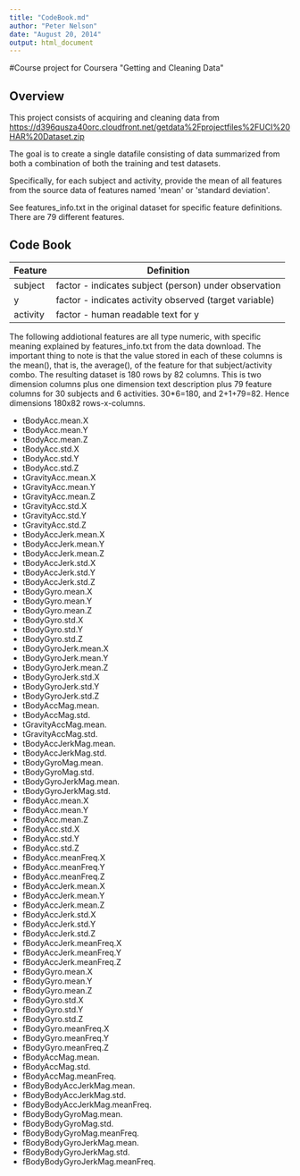 ```yaml
---
title: "CodeBook.md"
author: "Peter Nelson"
date: "August 20, 2014"
output: html_document
---
```


#Course project for Coursera "Getting and Cleaning Data"    

## Overview

This project consists of acquiring and cleaning data from 
https://d396qusza40orc.cloudfront.net/getdata%2Fprojectfiles%2FUCI%20HAR%20Dataset.zip

The goal is to create a single datafile consisting of data summarized from both
a combination of both the training and test datasets. 

Specifically, for each subject and activity, provide the mean of all
features from the source data of features named 'mean' or 'standard deviation'.

See features_info.txt in the original dataset for specific feature definitions.
There are 79 different features.





## Code Book ##

Feature           | Definition
-------           | ----------
subject           | factor - indicates subject (person) under observation
y                 | factor - indicates activity observed (target variable)
activity          | factor - human readable text for y

The following addiotional features are all type numeric, with specific meaning
explained by features_info.txt from the data download. The important thing 
to note is that the value stored in each of these columns is the mean(), that
is, the average(), of the feature for that subject/activity combo. The resulting
dataset is 180 rows by 82 columns. This is two dimension columns plus one
dimension text description plus 79 feature columns for 30 subjects and 6 
activities. 30*6=180, and 2+1+79=82. Hence dimensions 180x82 rows-x-columns.

* tBodyAcc.mean.X
* tBodyAcc.mean.Y
* tBodyAcc.mean.Z
* tBodyAcc.std.X
* tBodyAcc.std.Y
* tBodyAcc.std.Z
* tGravityAcc.mean.X
* tGravityAcc.mean.Y
* tGravityAcc.mean.Z
* tGravityAcc.std.X
* tGravityAcc.std.Y
* tGravityAcc.std.Z
* tBodyAccJerk.mean.X
* tBodyAccJerk.mean.Y
* tBodyAccJerk.mean.Z
* tBodyAccJerk.std.X
* tBodyAccJerk.std.Y
* tBodyAccJerk.std.Z
* tBodyGyro.mean.X
* tBodyGyro.mean.Y
* tBodyGyro.mean.Z
* tBodyGyro.std.X
* tBodyGyro.std.Y
* tBodyGyro.std.Z
* tBodyGyroJerk.mean.X
* tBodyGyroJerk.mean.Y
* tBodyGyroJerk.mean.Z
* tBodyGyroJerk.std.X
* tBodyGyroJerk.std.Y
* tBodyGyroJerk.std.Z
* tBodyAccMag.mean.
* tBodyAccMag.std.
* tGravityAccMag.mean.
* tGravityAccMag.std.
* tBodyAccJerkMag.mean.
* tBodyAccJerkMag.std.
* tBodyGyroMag.mean.
* tBodyGyroMag.std.
* tBodyGyroJerkMag.mean.
* tBodyGyroJerkMag.std.
* fBodyAcc.mean.X
* fBodyAcc.mean.Y
* fBodyAcc.mean.Z
* fBodyAcc.std.X
* fBodyAcc.std.Y
* fBodyAcc.std.Z
* fBodyAcc.meanFreq.X
* fBodyAcc.meanFreq.Y
* fBodyAcc.meanFreq.Z
* fBodyAccJerk.mean.X
* fBodyAccJerk.mean.Y
* fBodyAccJerk.mean.Z
* fBodyAccJerk.std.X
* fBodyAccJerk.std.Y
* fBodyAccJerk.std.Z
* fBodyAccJerk.meanFreq.X
* fBodyAccJerk.meanFreq.Y
* fBodyAccJerk.meanFreq.Z
* fBodyGyro.mean.X
* fBodyGyro.mean.Y
* fBodyGyro.mean.Z
* fBodyGyro.std.X
* fBodyGyro.std.Y
* fBodyGyro.std.Z
* fBodyGyro.meanFreq.X
* fBodyGyro.meanFreq.Y
* fBodyGyro.meanFreq.Z
* fBodyAccMag.mean.
* fBodyAccMag.std.
* fBodyAccMag.meanFreq.
* fBodyBodyAccJerkMag.mean.
* fBodyBodyAccJerkMag.std.
* fBodyBodyAccJerkMag.meanFreq.
* fBodyBodyGyroMag.mean.
* fBodyBodyGyroMag.std.
* fBodyBodyGyroMag.meanFreq.
* fBodyBodyGyroJerkMag.mean.
* fBodyBodyGyroJerkMag.std.
* fBodyBodyGyroJerkMag.meanFreq.


